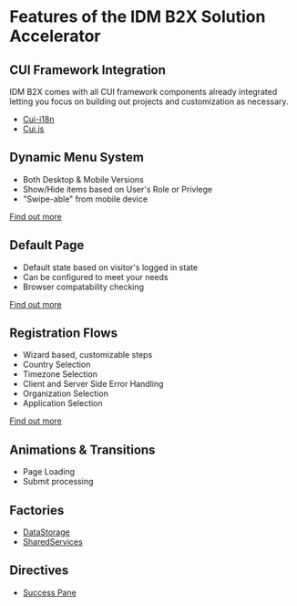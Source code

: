 # Features of the IDM B2X Solution Accelerator

## CUI Framework Integration

IDM B2X comes with all CUI framework components already integrated letting you focus on building out projects and customization as necessary.

- [Cui-i18n](cui-framework/cui-i18n.md)
- [Cui.js](factories/API.md)

## Dynamic Menu System
- Both Desktop & Mobile Versions
- Show/Hide items based on User\'s Role or Privlege
- "Swipe-able" from mobile device

[Find out more](menu-system.md)


## Default Page
- Default state based on visitor's logged in state
- Can be configured to meet your needs
- Browser compatability checking

[Find out more](default-page.md)


## Registration Flows
- Wizard based, customizable steps
- Country Selection
- Timezone Selection
- Client and Server Side Error Handling
- Organization Selection
- Application Selection

[Find out more](registration-flows.md)


## Animations & Transitions
- Page Loading
- Submit processing


## Factories
* [DataStorage](factories/Data-Storage.md)
* [SharedServices](factories/Shared-Services.md)


## Directives
* [Success Pane](directives/success-pane.md)

